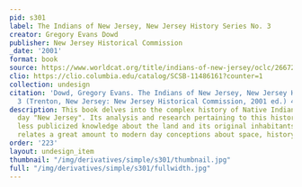 ```yaml
---
pid: s301
label: The Indians of New Jersey, New Jersey History Series No. 3
creator: Gregory Evans Dowd
publisher: New Jersey Historical Commission
_date: '2001'
format: book
source: https://www.worldcat.org/title/indians-of-new-jersey/oclc/26672276
clio: https://clio.columbia.edu/catalog/SCSB-11486161?counter=1
collection: undesign
citation: 'Dowd, Gregory Evans. The Indians of New Jersey, New Jersey History Series
  3 (Trenton, New Jersey: New Jersey Historical Commission, 2001 ed.) 42'
description: This book delves into the complex history of Native Indians on current
  day "New Jersey". Its analysis and research pertaining to this history uncovers
  less publicized knowledge about the land and its original inhabitants; this notion
  relates a great amount to modern day conceptions about space, history, and belonging.
order: '223'
layout: undesign_item
thumbnail: "/img/derivatives/simple/s301/thumbnail.jpg"
full: "/img/derivatives/simple/s301/fullwidth.jpg"
---
```

